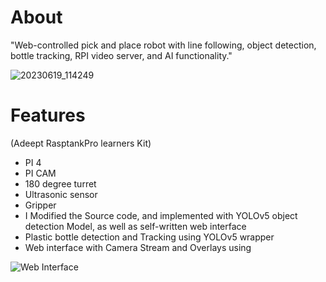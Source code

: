 # About
"Web-controlled pick and place robot with line following, object detection, bottle tracking, RPI video server, and AI functionality."

![20230619_114249](https://github.com/Bankole411/recycleBot/assets/66980300/474908f0-31c6-4574-8d32-b7e5bd4f1267)

# Features 
(Adeept RasptankPro learners Kit)
- PI 4
- PI CAM
- 180 degree turret
- Ultrasonic sensor
- Gripper
- I Modified the Source code, and implemented with YOLOv5 object detection Model, as well as self-written web interface 
- Plastic bottle detection and Tracking using YOLOv5 wrapper
- Web interface with Camera Stream and Overlays using

![Web Interface](https://github.com/Bankole411/recycleBot/assets/66980300/a12d1289-a437-429b-9bf9-dbc2add2a416)

